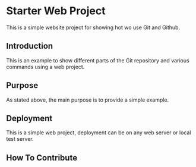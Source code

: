 # Starter Web Project

This is a simple website project for showing hot wo use Git and Github.


## Introduction

This is an example to show different parts of the Git repository and various commands using a web project.

## Purpose

As stated above, the main purpose is to provide a simple example.

## Deployment

This is a simple web project, deployment can be on any web server or local test server.

## How To Contribute